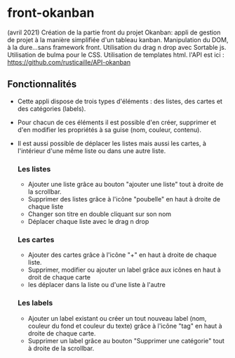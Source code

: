 # front-okanban

(avril 2021)
Création de la partie front du projet Okanban: appli de gestion de projet à la manière simplifiée d'un tableau kanban.
Manipulation du DOM, à la dure...sans framework front.
Utilisation du drag n drop avec Sortable js.
Utilisation de bulma pour le CSS.
Utilisation de templates html.
l'API est ici : https://github.com/rusticaille/API-okanban

  ## Fonctionnalités
  
  - Cette appli dispose de trois types d'éléments : des listes, des cartes et des catégories (labels).
  - Pour chacun de ces éléments il est possible d'en créer, supprimer et d'en modifier les propriétés à sa guise (nom, couleur, contenu).
  - Il est aussi possible de déplacer les listes mais aussi les cartes, à l'intérieur d'une même liste ou dans une autre liste.

    ### Les listes
    
    - Ajouter une liste grâce au bouton "ajouter une liste" tout à droite de la scrollbar.
    - Supprimer des listes grâce à l'icône "poubelle" en haut à droite de chaque liste
    - Changer son titre en double cliquant sur son nom
    - Déplacer chaque liste avec le drag n drop
    
    ### Les cartes
    
    - Ajouter des cartes grâce à l'icône "+" en haut à droite de chaque liste.
    - Supprimer, modifier ou ajouter un label grâce aux icônes en haut à droit de chaque carte
    - les déplacer dans la liste ou d'une liste à l'autre
    
    ### Les labels
    
    - Ajouter un label existant ou créer un tout nouveau label (nom, couleur du fond et couleur du texte) grâce à l'icône "tag" en haut à droite de chaque carte.
    - Supprimer un label grâce au bouton "Supprimer une catégorie" tout à droite de la scrollbar.
 
